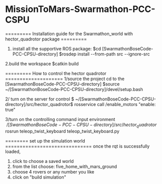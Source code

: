 # MissionToMars-Swarmathon-PCC-CSPU


========= Installation guide for the Swarmathon_world with hector_quadrotor package =========

1. install all the supportive ROS package:
$cd [SwarmathonBoseCode-PCC-CPSU-directory]
$rosdep install --from-path src --ignore-src

2.build the workspace
$catkin build

========= How to control the hector quadrotor ====================
1/source the project
cd to the [SwarmathonBoseCode-PCC-CPSU-directory]
$source ~/[SwarmathonBoseCode-PCC-CPSU-directory]/devel/setup.bash

2/ turn on the server for control
$ ~/[SwarmathonBoseCode-PCC-CPSU-directory]/src/hector_quadrotor$ rosservice call /enable_motors "enable: true"

3/turn on the controlling command input environment
$~/[SwarmathonBoseCode-PCC-CPSU-directory]/src/hector_quadrotor$ rosrun teleop_twist_keyboard teleop_twist_keyboard.py


======== set up the simulation world ==============================
once the rqt is successfully loaded,
1. click to choose a saved world
2. from the list choose: five_home_with_mars_ground
3. choose 4 rovers or any number you like
4. click on "build simulation"

